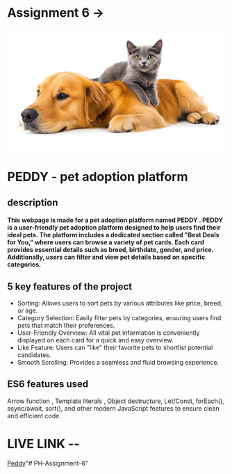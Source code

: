 
# Assignment 6 ->

![peddy](./images/pet.webp)

# **PEDDY** -  pet adoption platform

## description
#### This **webpage** is made for a pet adoption platform named **PEDDY** . PEDDY is a user-friendly pet adoption platform designed to help users find their ideal pets. The platform includes a dedicated section called "Best Deals for You," where users can browse a variety of pet cards. Each card provides essential details such as breed, birthdate, gender, and price. Additionally, users can filter and view pet details based on specific categories.

## 5 key features of the project

* Sorting: Allows users to sort pets by various attributes like price, breed, or age.
* Category Selection: Easily filter pets by categories, ensuring users find pets that match their preferences.
* User-Friendly Overview: All vital pet information is conveniently displayed on each card for a quick and easy overview.
* Like Feature: Users can "like" their favorite pets to shortlist potential candidates.
* Smooth Scrolling: Provides a seamless and fluid browsing experience.

## ES6 features used

Arrow function , Template literals , Object destructure, Let/Const, forEach(), async/await, sort(), and other modern JavaScript features to ensure clean and efficient code.

# LIVE LINK --

[Peddy](https://phassignment6arijit.netlify.app/)"# PH-Assignment-6" 
